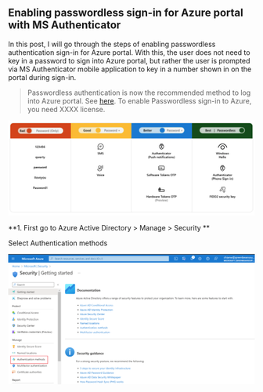 ## Enabling passwordless sign-in for Azure portal with MS Authenticator

In this post, I will go through the steps of enabling passwordless authentication sign-in for Azure portal. With this, the user does not need to key in a password to sign into Azure portal, but rather the user is prompted via MS Authenticator mobile application to key in a number shown in on the portal during sign-in.

> Passwordless authentication is now the recommended method to log into Azure portal. See [here](https://www.microsoft.com/en-us/security/business/solutions/passwordless-authentication). To enable Passwordless sign-in to Azure, you need XXXX license. 

![comparisonofauthc.png](https://github.com/chianw/chianw/blob/main/comparisonofauthc.png)


**1. First go to Azure Active Directory > Manage > Security **

Select Authentication methods

![passwdless1.png](https://github.com/chianw/chianw/blob/main/passwdless1.png)
